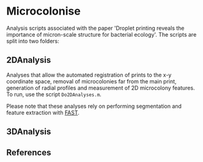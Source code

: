 # Microcolonise

Analysis scripts associated with the paper 'Droplet printing reveals the importance of micron-scale structure for bacterial ecology'. The scripts are split into two folders:

## 2DAnalysis

Analyses that allow the automated registration of prints to the x-y coordinate space, removal of microcolonies far from the main print, generation of radial profiles and measurement of 2D microcolony features. To run, use the script `Do2DAnalyses.m`.

Please note that these analyses rely on performing segmentation and feature extraction with [FAST](https://github.com/Pseudomoaner/FAST).

## 3DAnalysis

## References
